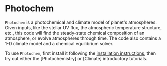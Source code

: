 # Photochem

`Photochem` is a photochemical and climate model of planet's atmospheres. Given inputs, like the stellar UV flux, the atmospheric temperature structure, etc., this code will find the steady-state chemical composition of an atmosphere, or evolve atmospheres through time. The code also contains a 1-D climate model and a chemical equilibrium solver.

To use `Photochem`, first install it following the [installation instructions](installation.md), then try out either the [Photochemistry] or [Climate] introductory tutorials.